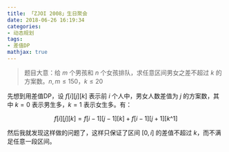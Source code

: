 ```yaml
---
title: 「ZJOI 2008」生日聚会
date: 2018-06-26 16:19:34
categories:
- 动态规划
tags:
- 差值DP
mathjax: true
---
```


> 题目大意：给 $m$ 个男孩和 $n$ 个女孩排队，求任意区间男女之差不超过 $k$ 的方案数。$n,m≤150，k≤20$

先想到用差值DP，设 $f[i][j][k]$ 表示前 $i$ 个人中，男女人数差值为 $j$ 的方案数，其中 $k=0$ 表示男生多，$k=1$ 表示女生多。有：

$$f[i][j][k] = f[i-1][j-1][k] + f[i-1][j+1][k\text{^}1]$$

然后我就发现这样做的问题了，这样只保证了区间 $[0,i]$ 的差值不超过 $k$，而不满足任意一段区间。
